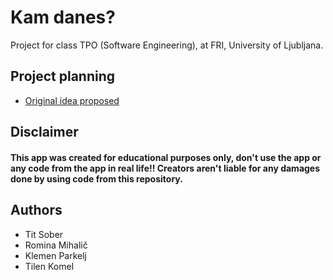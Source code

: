 # Kam danes?

Project for class TPO (Software Engineering), at FRI, University of Ljubljana.

## Project planning

- [Original idea proposed](https://github.com/KomelT/KamDanes/blob/main/.idea/original_idea_porposed.md)

## Disclaimer

#### This app was created for educational purposes only, don't use the app or any code from the app in real life!! Creators aren't liable for any damages done by using code from this repository.

## Authors

- Tit Sober
- Romina Mihalič
- Klemen Parkelj
- Tilen Komel
